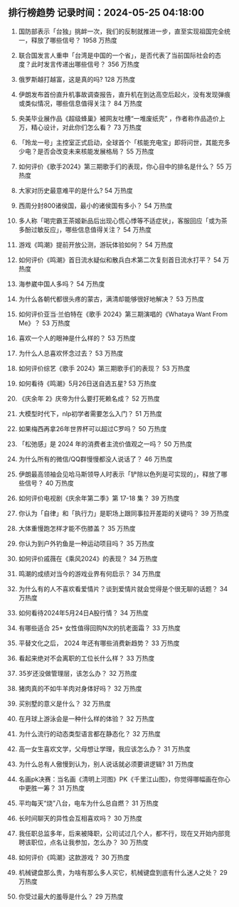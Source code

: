 
## 排行榜趋势 记录时间：2024-05-25 04:18:00
  
  1. 国防部表示「台独」挑衅一次，我们的反制就推进一步，直至实现祖国完全统一，释放了哪些信号？ 1958 万热度
    
  2. 联合国发言人重申「台湾是中国的一个省」，是否代表了当前国际社会的态度？此时发言传递出哪些信号？ 356 万热度
    
  3. 俄罗斯越打越富，这是真的吗? 128 万热度
    
  4. 伊朗发布首份直升机事故调查报告，直升机在到达高空后起火，没有发现弹痕或类似情况，哪些信息值得关注？ 84 万热度
    
  5. 央美毕业展作品《超级蜂巢》被网友吐槽“一堆废纸壳” ，作者称作品造价上万，精心设计，对此你们怎么看？ 73 万热度
    
  6. 「玲龙一号」主控室正式启动，全球首个「核能充电宝」即将问世，其能充多少电？是否会改变未来核能发展格局？ 55 万热度
    
  7. 如何评价《歌手2024》第三期歌手们的表现，你心目中的排名是什么？ 55 万热度
    
  8. 大家对历史最意难平的是什么? 54 万热度
    
  9. 西周分封800诸侯国，最小的诸侯国有多小？ 54 万热度
    
  10. 多人称「喝完霸王茶姬新品后出现心慌心悸等不适症状」，客服回应「或为茶多酚过敏反应」，哪些信息值得关注？ 54 万热度
    
  11. 游戏《鸣潮》提前开放公测，游玩体验如何？ 54 万热度
    
  12. 如何评价《鸣潮》首日流水疑似和散兵白术第二次复刻首日流水打平？ 54 万热度
    
  13. 海参崴中国人多吗？ 54 万热度
    
  14. 为什么各朝代都很头疼的蒙古，满清却能够很好地解决？ 53 万热度
    
  15. 如何评价亚当·兰伯特在《歌手 2024》第三期演唱的《Whataya Want From Me》？ 53 万热度
    
  16. 喜欢一个人的眼神是什么样的？ 53 万热度
    
  17. 为什么人总喜欢怀念过去？ 53 万热度
    
  18. 如何评价综艺《歌手 2024》第三期歌手们的表现？ 53 万热度
    
  19. 如何看待《鸣潮》5月26日送自选五星? 53 万热度
    
  20. 《庆余年 2》庆帝为什么要打死赖名成？ 52 万热度
    
  21. 大模型时代下，nlp初学者需要怎么入门？ 51 万热度
    
  22. 如果梅西再拿26年世界杯可以超过C罗吗？ 50 万热度
    
  23. 「松弛感」是 2024 年的消费者主流价值观之一吗？ 50 万热度
    
  24. 为什么所有的微信/QQ群慢慢都没人说话了？ 46 万热度
    
  25. 伊朗最高领袖会见哈马斯领导人时表示「铲除以色列是可实现的」，释放了哪些信号？ 40 万热度
    
  26. 如何评价电视剧《庆余年第二季》第 17-18 集？ 39 万热度
    
  27. 你认为「自律」和「执行力」是职场上跟同事拉开差距的关键吗？ 39 万热度
    
  28. 大体重慢跑怎样才能不伤膝盖？ 35 万热度
    
  29. 你认为到户外钓鱼是一种运动项目吗？ 35 万热度
    
  30. 如何评价戚薇在《乘风2024》的表现？ 34 万热度
    
  31. 鸣潮的成绩对当今的游戏业界有何启示？ 34 万热度
    
  32. 为什么有的人不喜欢看爱情片？谈到爱情片就会觉得是个很无聊的话题？ 34 万热度
    
  33. 如何看待2024年5月24日A股行情？ 34 万热度
    
  34. 有哪些适合 25+ 女性值得回购N次的抗老面霜？ 33 万热度
    
  35. 平替文化之后， 2024 年还有哪些消费新趋势？ 33 万热度
    
  36. 看起来绝对不会离职的工位长什么样？ 33 万热度
    
  37. 35岁还没做管理层，该怎么办？ 32 万热度
    
  38. 猪肉真的不如牛羊肉对身体好吗？ 32 万热度
    
  39. 买别墅的意义是什么？ 32 万热度
    
  40. 在月球上游泳会是一种什么样的体验？ 32 万热度
    
  41. 为什么流行的动态类型语言都在静态化？ 32 万热度
    
  42. 高一女生喜欢文学，父母想让学理，我应该怎么办？ 31 万热度
    
  43. 为什么总有人傲慢到认为，别人说话就必须要讲逻辑? 31 万热度
    
  44. 名画pk决赛：当名画《清明上河图》PK《千里江山图》，你觉得哪幅画在你心中更胜一筹？ 31 万热度
    
  45. 平均每天“烧”八台，电车为什么总自燃？ 31 万热度
    
  46. 长时间聊天的异性会互相喜欢吗？ 30 万热度
    
  47. 我任职总监多年，后来被降职，公司试过几个人，都不行，现在又开始内部竞聘该职位，点名让我参加，怎么办？ 30 万热度
    
  48. 如何评价《鸣潮》这款游戏？ 30 万热度
    
  49. 机械键盘那么贵，为啥有那么多人买它，机械键盘到底有什么迷人之处？ 29 万热度
    
  50. 你受过最大的羞辱是什么？ 29 万热度
    